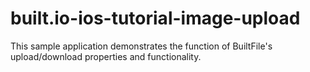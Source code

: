 built.io-ios-tutorial-image-upload
==================================

This sample  application demonstrates the function of BuiltFile's upload/download properties and functionality.

